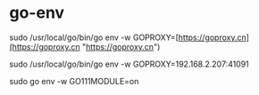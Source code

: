 # go-env

sudo /usr/local/go/bin/go env -w GOPROXY=[https://goproxy.cn](https://goproxy.cn "https://goproxy.cn")

sudo /usr/local/go/bin/go env -w GOPROXY=192.168.2.207:41091

sudo go env -w GO111MODULE=on
